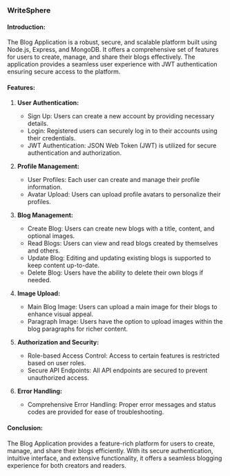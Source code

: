 

### WriteSphere

#### Introduction:
The Blog Application is a robust, secure, and scalable platform built using Node.js, Express, and MongoDB. It offers a comprehensive set of features for users to create, manage, and share their blogs effectively. The application provides a seamless user experience with JWT authentication ensuring secure access to the platform.

#### Features:
1. **User Authentication:**
    - Sign Up: Users can create a new account by providing necessary details.
    - Login: Registered users can securely log in to their accounts using their credentials.
    - JWT Authentication: JSON Web Token (JWT) is utilized for secure authentication and authorization.

2. **Profile Management:**
    - User Profiles: Each user can create and manage their profile information.
    - Avatar Upload: Users can upload profile avatars to personalize their profiles.

3. **Blog Management:**
    - Create Blog: Users can create new blogs with a title, content, and optional images.
    - Read Blogs: Users can view and read blogs created by themselves and others.
    - Update Blog: Editing and updating existing blogs is supported to keep content up-to-date.
    - Delete Blog: Users have the ability to delete their own blogs if needed.

4. **Image Upload:**
    - Main Blog Image: Users can upload a main image for their blogs to enhance visual appeal.
    - Paragraph Image: Users have the option to upload images within the blog paragraphs for richer content.

5. **Authorization and Security:**
    - Role-based Access Control: Access to certain features is restricted based on user roles.
    - Secure API Endpoints: All API endpoints are secured to prevent unauthorized access.

6. **Error Handling:**
    - Comprehensive Error Handling: Proper error messages and status codes are provided for ease of troubleshooting.




#### Conclusion:
The Blog Application provides a feature-rich platform for users to create, manage, and share their blogs efficiently. With its secure authentication, intuitive interface, and extensive functionality, it offers a seamless blogging experience for both creators and readers. 

